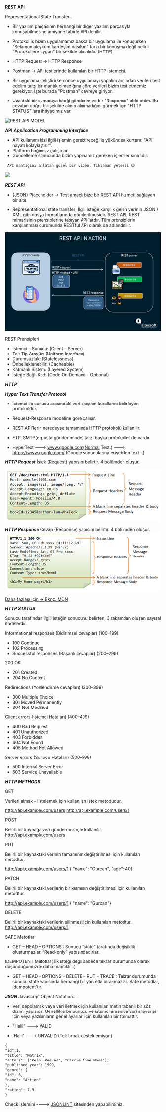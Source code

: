 **REST API**

Representational State Transfer..

- Bir yazılım parçasının herhangi bir diğer yazılım parçasıyla konuşabilmesine amiyane tabirle
  API denilir.

- Protokol is bizim uygulamamız başka bir uygulama ile konuşurken "Selamün aleyküm kardeşim nasılsın" tarzı bir konuşma değil belirli "Protokollere uygun" bir şekilde olmalıdır. (HTTP)

- HTTP Request -> HTTP Response

- Postman -> API testlerinde kullanılan bir HTTP istemcisi.

- Bir uygulama geliştirirken önce uygulamayı yapalım ardından verileri test edelim tarzı bir mantık olmadığına göre verileri bizim test etmemiz gerekiyor. İşte burada "Postman" devreye giriyor.

- Uzaktaki bir sunucuya isteği gönderim ve bir "Response" elde ettim. Bu cevabın doğru bir şekilde alınıp alınmadığını görmek için "HTTP STATUS"'lara ihtiyacımız var.

![REST API MODEL](https://www.rlogical.com/wp-content/uploads/2021/08/rest-api-model.png)

**API**
**_Application Programming Interface_**

- API kullanımı bizi ilgili işlemin gerektireceği iş yükünden kurtarır. "API hayatı kolaylaştırır".
- Platform bağımsız çalışırlar.
- Güncelleme sonucunda bizim yapmamız gereken işlemler sınırlıdır.

` API mantığını anlatan güzel bir video. Tıklaman yeterli 😉`

<a href="https://www.youtube.com/watch?v=s7wmiS2mSXY" rel="some text">

![](https://img.youtube.com/vi/s7wmiS2mSXY/maxresdefault.jpg)</a>

**_REST API_**

- {JSON} Placeholder -> Test amaçlı bize bir REST API hizmeti sağlayan bir site.

- Representational state transfer; İlgili isteğe karşılık gelen verinin JSON / XML gibi dosya formatlarında gönderilmesidir. REST API, REST mimarisinin prensiplerine taşıyan API’lardır. Tüm prensiplerin karşılanması durumunda RESTful API olarak da adlandırılır.

![REST API Logic](https://raw.githubusercontent.com/Kodluyoruz/taskforce/main/rest-api/rest-api-nedir/figures/RestApi.png)

REST Prensipleri

- İstemci – Sunucu: (Client – Server)
- Tek Tip Arayüz: (Uniform Interface)
- Durumsuzluk: (Statelessness)
- Önbelleklenebilir: (Cacheable)
- Katmanlı Sistem: (Layered System)
- İsteğe Bağlı Kod: (Code On Demand - Optional)

**_HTTP_**

**_Hyper Text Transfer Protocol_**

- İstemci ile sunucu arasındaki veri akışının kurallarını belirleyen protokoldür.
- Request-Response modeline göre çalışır.
- REST API'lerin neredeyse tamamında HTTP protokolü kullanılır.
- FTP, SMTP(e-posta gönderiminde) tarzı başka protokoller de vardır.

- HyperText ---> www.google.com(Normal Text.) ---> https://www.google.com/ (Google sunucularına erişebilen text...)

**_HTTP Request_**
İstek (Request) yapısını belirtir. 4 bölümden oluşur.

![HTTP Request](https://raw.githubusercontent.com/Kodluyoruz/taskforce/main/rest-api/http-nedir/figures/Request.png)

**_HTTP Response_**
Cevap (Response) yapısını belirtir. 4 bölümden oluşur.
![HTTP Respons](https://raw.githubusercontent.com/Kodluyoruz/taskforce/main/rest-api/http-nedir/figures/Response.png)

[Daha fazlası için -> Bknz. MDN](https://developer.mozilla.org/en-US/docs/Web/HTTP)

**_HTTP STATUS_**

Sunucu tarafından ilgili isteğin sonucunu belirten, 3 rakamdan oluşan sayısal ifadelerdir.

Informational responses (Bidirimsel cevaplar) (100–199)

- 100 Continue
- 102 Processing
- Successful responses (Başarılı cevaplar) (200–299)

200 OK

- 201 Created
- 204 No Content

Redirections (Yönlendirme cevapları) (300–399)

- 300 Multiple Choice
- 301 Moved Permanently
- 304 Not Modified

Client errors (İstemci Hataları) (400–499)

- 400 Bad Request
- 401 Unauthorized
- 403 Forbidden
- 404 Not Found
- 405 Method Not Allowed

Server errors (Sunucu Hataları) (500–599)

- 500 Internal Server Error
- 503 Service Unavailable

**_HTTP METHODS_**

GET

Verileri almak - listelemek için kullanılan istek metodudur.

http://api.example.com/users
http://api.example.com/users/1

POST

Belirli bir kaynağa veri göndermek için kullanılır.
http://api.example.com/users

PUT

Belirli bir kaynaktaki verinin tamamının değiştirilmesi için kullanılan metodtur.

http://api.example.com/users/1
{ “name": "Gurcan", "age": 40}

PATCH

Belirli bir kaynaktaki verilerin bir kısmının değiştirilmesi için kullanılan metodtur.

http://api.example.com/users/1
{ "name": "Gurcan"}

DELETE

Belirli bir kaynaktaki verilerin silinmesi için kullanılan metodtur.
http://api.example.com/users/1

SAFE Metotlar

- GET – HEAD – OPTIONS : Sunucu “state” tarafında değişiklik oluşturmazlar. “Read-only” yapısındadırlar.

IDEMPOTENT Metotlar( İlk isteği değil sadece tekrar durumunda olarak düşündüğümüzde daha mantıklı...)

- GET – HEAD - OPTIONS – DELETE – PUT – TRACE : Tekrar durumunda sunucu state yapısında herhangi bir yan etki bırakmazlar. Safe metodlar, idempotent'tır.

**_JSON_**
Javascript Object Notation...

- Veri depolamak veya veri iletmek için kullanılan metin tabanlı bir söz dizimi yapısıdır. Genellikle bir sunucu ve istemci arasında veri alışverişi için veya yazılımların genel ayarları için kullanılan bir formattır.
  <br>

- "Halil" ---> VALID
- 'Halil' ---> UNVALID (Tek tırnak desteklemiyor.)

```
{
"id":1,
"title": "Matrix",
"actors": ["Keanu Reeves", "Carrie Anne Moss"],
"published_year": 1999,
"genre": {
"id": 6,
"name": "Action"
},
"rating": 7.9
}
```

Check işlemini ----> [JSONLINT](https://jsonlint.com/) sitesinden yapabilirsiniz.
